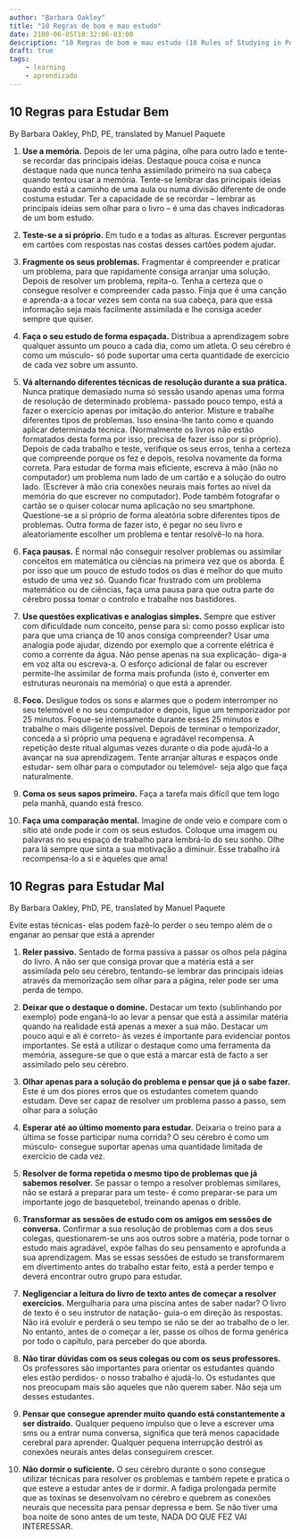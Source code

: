 ```yaml
---
author: "Barbara Oakley"
title: "10 Regras de bom e mau estudo"
date: 2100-06-05T10:32:06-03:00
description: "10 Regras de bom e mau estudo (10 Rules of Studying in Portuguese) By Barbara Oakley, PhD, PE, translated by Manuel Paquete"
draft: true
tags:
    - learning
    - aprendizado
---
```


## 10 Regras para Estudar Bem
By Barbara Oakley, PhD, PE, translated by Manuel Paquete

1. **Use a memória.** Depois de ler uma página, olhe para outro lado e tente-se recordar das principais ideias. Destaque pouca coisa e nunca destaque nada que nunca tenha assimilado primeiro na sua cabeça quando tentou usar a memória. Tente-se lembrar das principais ideias quando está a caminho de uma aula ou numa divisão diferente de onde costuma estudar. Ter a capacidade de se recordar – lembrar as principais ideias sem olhar para o livro – é uma das chaves indicadoras de um bom estudo.

2. **Teste-se a si próprio.** Em tudo e a todas as alturas. Escrever perguntas em cartões com respostas nas costas desses cartões podem ajudar.

3. **Fragmente os seus problemas.** Fragmentar é compreender e praticar um problema, para que rapidamente consiga arranjar uma solução. Depois de resolver um problema, repita-o. Tenha a certeza que o consegue resolver e compreender cada passo. Finja que é uma canção e aprenda-a a tocar vezes sem conta na sua cabeça, para que essa informação seja mais facilmente assimilada e lhe consiga aceder sempre que quiser.

4. **Faça o seu estudo de forma espaçada.** Distribua a aprendizagem sobre qualquer assunto um pouco a cada dia, como um atleta. O seu cérebro é como um músculo- só pode suportar uma certa quantidade de exercício de cada vez sobre um assunto.

5. **Vá alternando diferentes técnicas de resolução durante a sua prática.** Nunca pratique demasiado numa só sessão usando apenas uma forma de resolução de determinado problema- passado pouco tempo, está a fazer o exercício apenas por imitação.do anterior. Misture e trabalhe diferentes tipos de problemas. Isso ensina-lhe tanto como e quando aplicar determinada técnica. (Normalmente os livros não estão formatados desta forma por isso, precisa de fazer isso por si próprio). Depois de cada trabalho e teste, verifique os seus erros, tenha a certeza que compreende porque os fez e depois, resolva novamente da forma correta. Para estudar de forma mais eficiente, escreva à mão (não no computador) um problema num lado de um cartão e a solução do outro lado. (Escrever à mão cria conexões neurais mais fortes ao nível da memória do que escrever no computador). Pode também fotografar o cartão se o quiser colocar numa aplicação no seu smartphone. Questione-se a si próprio de forma aleatória sobre diferentes tipos de problemas. Outra forma de fazer isto, é pegar no seu livro e aleatoriamente escolher um problema e tentar resolvê-lo na hora.

6. **Faça pausas.** É normal não conseguir resolver problemas ou assimilar conceitos em matemática ou ciências na primeira vez que os aborda. É por isso que um pouco de estudo todos os dias é melhor do que muito estudo de uma vez só. Quando ficar frustrado com um problema matemático ou de ciências, faça uma pausa para que outra parte do cérebro possa tomar o controlo e trabalhe nos bastidores.

7. **Use questões explicativas e analogias simples.** Sempre que estiver com dificuldade num conceito, pense para si: como posso explicar isto para que uma criança de 10 anos consiga compreender? Usar uma analogia pode ajudar, dizendo por exemplo que a corrente elétrica é como a corrente da água. Não pense apenas na sua explicação- diga-a em voz alta ou escreva-a. O esforço adicional de falar ou escrever permite-lhe assimilar de forma mais profunda (isto é, converter em estruturas neuronais na memória) o que está a aprender.

8. **Foco.** Desligue todos os sons e alarmes que o podem interromper no seu telemóvel e no seu computador e depois, ligue um temporizador por 25 minutos. Foque-se intensamente durante esses 25 minutos e trabalhe o mais diligente possível. Depois de terminar o temporizador, conceda a si próprio uma pequena e agradável recompensa. A repetição deste ritual algumas vezes durante o dia pode ajudá-lo a avançar na sua aprendizagem. Tente arranjar alturas e espaços onde estudar- sem olhar para o computador ou telemóvel- seja algo que faça naturalmente.

9. **Coma os seus sapos primeiro.** Faça a tarefa mais difícil que tem logo pela manhã, quando está fresco.

10. **Faça uma comparação mental.** Imagine de onde veio e compare com o sítio até onde pode ir com os seus estudos. Coloque uma imagem ou palavras no seu espaço de trabalho para lembrá-lo do seu sonho. Olhe para lá sempre que sinta a sua motivação a diminuir. Esse trabalho irá recompensa-lo a si e àqueles que ama!

## 10 Regras para Estudar Mal
By Barbara Oakley, PhD, PE, translated by Manuel Paquete

Evite estas técnicas- elas podem fazê-lo perder o seu tempo além de o enganar ao pensar que está a aprender

1. **Reler passivo.** Sentado de forma passiva a passar os olhos pela página do livro. A não ser que consiga provar que a matéria está a ser assimilada pelo seu cérebro, tentando-se lembrar das principais ideias através da memorização sem olhar para a página, reler pode ser uma perda de tempo.

2. **Deixar que o destaque o domine.** Destacar um texto (sublinhando por exemplo) pode enganá-lo ao levar a pensar que está a assimilar matéria quando na realidade está apenas a mexer a sua mão. Destacar um pouco aqui e ali é correto- às vezes é importante para evidenciar pontos importantes. Se está a utilizar o destaque como uma ferramenta da memória, assegure-se que o que está a marcar está de facto a ser assimilado pelo seu cérebro.

3. **Olhar apenas para a solução do problema e pensar que já o sabe fazer.** Este é um dos piores erros que os estudantes cometem quando estudam. Deve ser capaz de resolver um problema passo a passo, sem olhar para a solução

4. **Esperar até ao último momento para estudar.** Deixaria o treino para a última se fosse participar numa corrida? O seu cérebro é como um músculo- consegue suportar apenas uma quantidade limitada de exercício de cada vez.

5. **Resolver de forma repetida o mesmo tipo de problemas que já sabemos resolver.** Se passar o tempo a resolver problemas similares, não se estará a preparar para um teste- é como preparar-se para um importante jogo de basquetebol, treinando apenas o drible.

6. **Transformar as sessões de estudo com os amigos em sessões de conversa.** Confirmar a sua resolução de problemas com a dos seus colegas, questionarem-se uns aos outros sobre a matéria, pode tornar o estudo mais agradável, expõe falhas do seu pensamento e aprofunda a sua aprendizagem. Mas se essas sessões de estudo se transformarem em divertimento antes do trabalho estar feito, está a perder tempo e deverá encontrar outro grupo para estudar.

7. **Negligenciar a leitura do livro de texto antes de começar a resolver exercícios.** Mergulharia para uma piscina antes de saber nadar? O livro de texto é o seu instrutor de natação- guia-o em direção às respostas. Não irá evoluir e perderá o seu tempo se não se der ao trabalho de o ler. No entanto, antes de o começar a ler, passe os olhos de forma genérica por todo o capítulo, para perceber do que aborda.

8. **Não tirar dúvidas com os seus colegas ou com os seus professores.** Os professores são importantes para orientar os estudantes quando eles estão perdidos- o nosso trabalho é ajudá-lo. Os estudantes que nos preocupam mais são aqueles que não querem saber. Não seja um desses estudantes.

9. **Pensar que consegue aprender muito quando está constantemente a ser distraído.** Qualquer pequeno impulso que o leve a escrever uma sms ou a entrar numa conversa, significa que terá menos capacidade cerebral para aprender. Qualquer pequena interrupção destrói as conexões neurais antes delas conseguirem crescer.

10. **Não dormir o suficiente.** O seu cérebro durante o sono consegue utilizar técnicas para resolver os problemas e também repete e pratica o que esteve a estudar antes de ir dormir. A fadiga prolongada permite que as toxinas se desenvolvam no cérebro e quebrem as conexões neurais que necessita para pensar depressa e bem. Se não tiver uma boa noite de sono antes de um teste, NADA DO QUE FEZ VAI INTERESSAR.